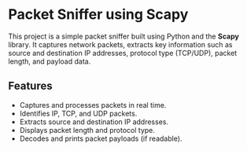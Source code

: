 # Packet Sniffer using Scapy    
          
This project is a simple packet sniffer built using Python and the **Scapy** library. It captures network packets, extracts key information such as source and destination IP addresses, protocol type (TCP/UDP), packet length, and payload data.  
 
## Features  
- Captures and processes packets in real time.  
- Identifies IP, TCP, and UDP packets.  
- Extracts source and destination IP addresses.  
- Displays packet length and protocol type.  
- Decodes and prints packet payloads (if readable).  

